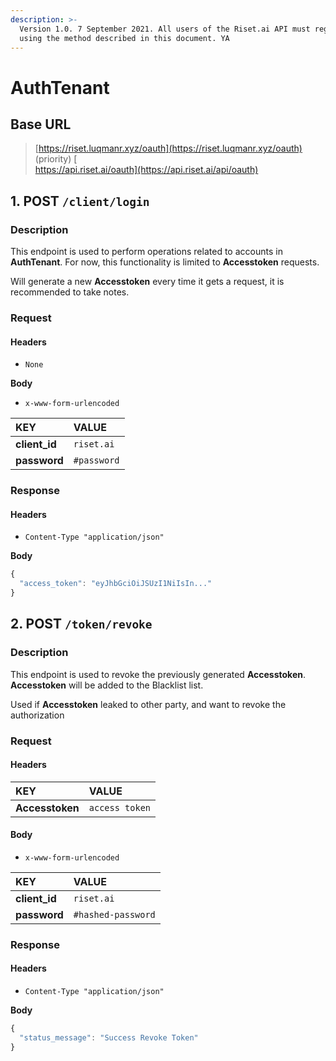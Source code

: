 ```yaml
---
description: >-
  Version 1.0. 7 September 2021. All users of the Riset.ai API must register
  using the method described in this document. YA
---
```


# AuthTenant

## **Base URL**

> [https://riset.luqmanr.xyz/oauth](https://riset.luqmanr.xyz/oauth) \(priority\) [  
> https://api.riset.ai/oauth](https://api.riset.ai/api/oauth)

## **1. POST `/client/login`**

### **Description**

This endpoint is used to perform operations related to accounts in **AuthTenant**. For now, this functionality is limited to **Accesstoken** requests. 

Will generate a new **Accesstoken** every time it gets a request, it is recommended to take notes.

### **Request**

#### Headers

* `None`

**Body**

* `x-www-form-urlencoded`

| KEY | VALUE |
| :--- | :--- |
| **client\_id** | `riset.ai` |
| **password** | `#password` |

### **Response**

#### Headers

* `Content-Type "application/json"`

**Body**

```javascript
{
  "access_token": "eyJhbGciOiJSUzI1NiIsIn..."
}
```

## **2. POST `/token/revoke`**

### **Description**

This endpoint is used to revoke the previously generated **Accesstoken**. **Accesstoken** will be added to the Blacklist list. 

Used if **Accesstoken** leaked to other party, and want to revoke the authorization  


### **Request**

#### Headers

| KEY | VALUE |
| :--- | :--- |
| **Accesstoken** | `access token` |

#### Body

* `x-www-form-urlencoded`

| KEY | VALUE |
| :--- | :--- |
| **client\_id** | `riset.ai` |
| **password** | `#hashed-password` |

### **Response**

#### Headers

* `Content-Type "application/json"`

**Body**

```javascript
{
  "status_message": "Success Revoke Token"
}
```

